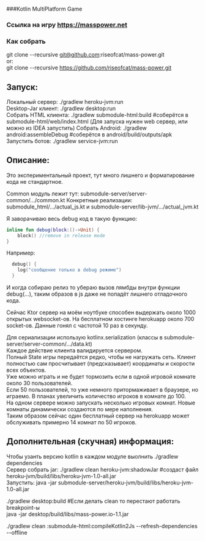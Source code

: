 ###Kotlin MultiPlatform Game 
### Ссылка на игру https://masspower.net 

### Как собрать
git clone --recursive git@github.com:riseofcat/mass-power.git  
or:  
git clone --recursive https://github.com/riseofcat/mass-power.git
  
## Запуск:
Локальный сервер: ./gradlew heroku-jvm:run  
Desktop-Jar клиент: ./gradlew desktop:run  
Собрать HTML клиента: ./gradlew submodule-html:build #соберётся в submodule-html/web/index.html (Для запуска нужен web сервер, или можно из IDEA запустить)
Собрать Android: ./gradlew android:assembleDebug #соберётся в android/build/outputs/apk  
Запустить ботов: ./gradlew service-jvm:run

## Описание:
Это экспериментальный проект, тут много лишнего и форматирование кода не стандартное.
        
Common модуль лежит тут: submodule-server/server-common/.../common.kt
Конкретные реализации: submodule_html/.../actual_js.kt и submodule-server/lib-jvm/.../actual_jvm.kt

Я заворачиваю весь debug код в такую функцию:
```Kotlin
inline fun debug(block:()->Unit) {
    block() //remove in release mode
}
```
Например:
```Kotlin
  debug() {
    log("сообщение только в debug режиме")
  } 
```
И когда собираю релиз то убераю вызов лямбды внутри функции debug(...), таким образов в js даже не попадёт лишнего отладочного кода.
  
Сейчас Ktor сервер на моём ноутбуке  способен выдержать около 1000 открытых websocket-ов. На бесплатном хостинге herokuapp около 700 socket-ов. Данные гонял с частотой 10 раз в секунду.

Для сериализации использую kotlinx.serialization (классы в submodule-server/server-common/.../data.kt)  
Каждое действие клиента валидируется сервером.  
Полный State игры передаётся редко, чтобы не нагружать сеть. Клиент полностью сам просчитывает (предсказывает) координаты и скорости всех объектов.  
Уже можно играть и не будет тормозить если в одной игровой комнате около 30 пользователей.  
Если 50 пользователей, то уже немного притормаживает в браузере, но играемо.
В планах увеличить количество игроков в комнате до 100.  
На одном сервере можно запускать несколько игровых комнат. Новые комнаты динамически создаются по мере наполнения.  
Таким образом сейчас один бесплатный сервер на herokuapp может обслуживать примерно 14 комнат по 50 игроков.
       
## Дополнительная (скучная) информация:
Чтобы узанть версию kotlin в каждом модуле выолнить ./gradlew dependencies  
Сервер собрать jar: ./gradlew clean heroku-jvm:shadowJar  #создаст файл heroku-jvm/build/libs/heroku-jvm-1.0-all.jar     
Запустить: java -jar submodule-server/heroku-jvm/build/libs/heroku-jvm-1.0-all.jar  

./gradlew desktop:build   #Если делать clean то перестают работать breakpoint-ы    
java -jar desktop/build/libs/mass-power.io-1.1.jar

./gradlew clean :submodule-html:compileKotlin2Js --refresh-dependencies --offline

